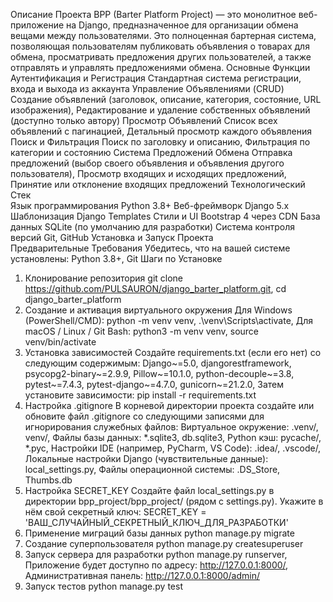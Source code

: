 Описание Проекта	BPP (Barter Platform Project) — это монолитное веб-приложение на Django, предназначенное для организации обмена вещами между пользователями. Это полноценная бартерная система, позволяющая пользователям публиковать объявления о товарах для обмена, просматривать предложения других пользователей, а также отправлять и управлять предложениями обмена.
Основные Функции	
Аутентификация и Регистрация	Стандартная система регистрации, входа и выхода из аккаунта
Управление Объявлениями (CRUD)	Создание объявлений (заголовок, описание, категория, состояние, URL изображения), Редактирование и удаление собственных объявлений (доступно только автору)
Просмотр Объявлений	Список всех объявлений с пагинацией, Детальный просмотр каждого объявления
Поиск и Фильтрация	Поиск по заголовку и описанию, Фильтрация по категории и состоянию
Система Предложений Обмена	Отправка предложений (выбор своего объявления и объявления другого пользователя), Просмотр входящих и исходящих предложений, Принятие или отклонение входящих предложений
Технологический Стек	
Язык программирования	Python 3.8+
Веб-фреймворк	Django 5.x
Шаблонизация	Django Templates
Стили и UI	Bootstrap 4 через CDN
База данных	SQLite (по умолчанию для разработки)
Система контроля версий	Git, GitHub
Установка и Запуск Проекта	
Предварительные Требования	Убедитесь, что на вашей системе установлены: Python 3.8+, Git
Шаги по Установке	
1. Клонирование репозитория	git clone https://github.com/PULSAURON/django_barter_platform.git, cd django_barter_platform
2. Создание и активация виртуального окружения	Для Windows (PowerShell/CMD): python -m venv venv, .\venv\Scripts\activate, Для macOS / Linux / Git Bash: python3 -m venv venv, source venv/bin/activate
3. Установка зависимостей	Создайте requirements.txt (если его нет) со следующим содержимым: Django~=5.0, djangorestframework, psycopg2-binary~=2.9.9, Pillow~=10.1.0, python-decouple~=3.8, pytest~=7.4.3, pytest-django~=4.7.0, gunicorn~=21.2.0, Затем установите зависимости: pip install -r requirements.txt
4. Настройка .gitignore	В корневой директории проекта создайте или обновите файл .gitignore со следующими записями для игнорирования служебных файлов: Виртуальное окружение: .venv/, venv/, Файлы базы данных: *.sqlite3, db.sqlite3, Python кэш: pycache/, *.pyc, Настройки IDE (например, PyCharm, VS Code): .idea/, .vscode/, Локальные настройки Django (чувствительные данные): local_settings.py, Файлы операционной системы: .DS_Store, Thumbs.db
5. Настройка SECRET_KEY	Создайте файл local_settings.py в директории bpp_project/bpp_project/ (рядом с settings.py). Укажите в нём свой секретный ключ: SECRET_KEY = 'ВАШ_СЛУЧАЙНЫЙ_СЕКРЕТНЫЙ_КЛЮЧ_ДЛЯ_РАЗРАБОТКИ'
6. Применение миграций базы данных	python manage.py migrate
7. Создание суперпользователя	python manage.py createsuperuser
8. Запуск сервера для разработки	python manage.py runserver, Приложение будет доступно по адресу: http://127.0.0.1:8000/, Административная панель: http://127.0.0.1:8000/admin/
9. Запуск тестов	python manage.py test
